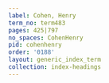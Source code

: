 ```yaml
---
label: Cohen, Henry
term_no: term483
pages: 425|797
no_spaces: CohenHenry
pid: cohenhenry
order: '0188'
layout: generic_index_term
collection: index-headings
---
```

